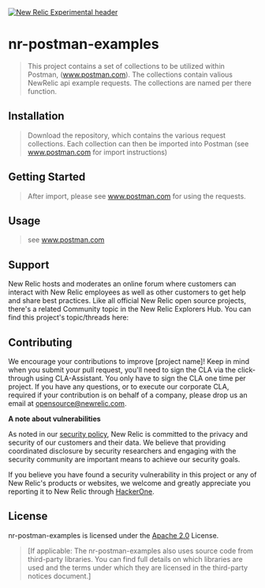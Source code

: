 [![New Relic Experimental header](https://github.com/newrelic/opensource-website/raw/master/src/images/categories/Experimental.png)](https://opensource.newrelic.com/oss-category/#new-relic-experimental)

# nr-postman-examples

> This project contains a set of collections to be utilized within Postman, (www.postman.com).   The collections contain valious NewRelic api example requests.  The collections are named per there function.    

## Installation

> Download the repository, which contains the various request collections.  Each collection can then be imported into Postman (see www.postman.com for import instructions)

## Getting Started
> After import,  please see www.postman.com for using the requests. 

## Usage
>  see www.postman.com

## Support

New Relic hosts and moderates an online forum where customers can interact with New Relic employees as well as other customers to get help and share best practices. Like all official New Relic open source projects, there's a related Community topic in the New Relic Explorers Hub. You can find this project's topic/threads here:

>

## Contributing
We encourage your contributions to improve [project name]! Keep in mind when you submit your pull request, you'll need to sign the CLA via the click-through using CLA-Assistant. You only have to sign the CLA one time per project.
If you have any questions, or to execute our corporate CLA, required if your contribution is on behalf of a company,  please drop us an email at opensource@newrelic.com.

**A note about vulnerabilities**

As noted in our [security policy](../../security/policy), New Relic is committed to the privacy and security of our customers and their data. We believe that providing coordinated disclosure by security researchers and engaging with the security community are important means to achieve our security goals.

If you believe you have found a security vulnerability in this project or any of New Relic's products or websites, we welcome and greatly appreciate you reporting it to New Relic through [HackerOne](https://hackerone.com/newrelic).

## License
nr-postman-examples is licensed under the [Apache 2.0](http://apache.org/licenses/LICENSE-2.0.txt) License.
>[If applicable: The nr-postman-examples also uses source code from third-party libraries. You can find full details on which libraries are used and the terms under which they are licensed in the third-party notices document.]
